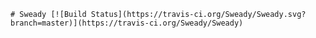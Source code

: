     # Sweady [![Build Status](https://travis-ci.org/Sweady/Sweady.svg?branch=master)](https://travis-ci.org/Sweady/Sweady)